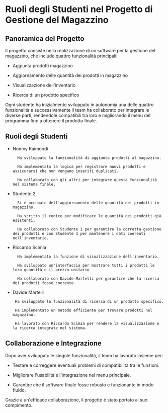 # Ruoli degli Studenti nel Progetto di Gestione del Magazzino

 ## Panoramica del Progetto

Il progetto consiste nella realizzazione di un software per la gestione del magazzino, che include quattro funzionalità principali:

- Aggiunta prodotti magazzino

- Aggiornamento delle quantità dei prodotti in magazzino

- Visualizzazione dell'inventario

- Ricerca di un prodotto specifico

Ogni studente ha inizialmente sviluppato in autonomia una delle quattro funzionalità e successivamente il team ha collaborato per integrare le diverse parti, rendendole compatibili tra loro e migliorando il menu del programma fino a ottenere il prodotto finale.

## Ruoli degli Studenti

- Noemy Raimondi

        Ha sviluppato la funzionalità di aggiunta prodotti al magazzino.

        Ha implementato la logica per registrare nuovi prodotti e assicurarsi che non vengano inseriti duplicati.

        Ha collaborato con gli altri per integrare questa funzionalità nel sistema finale.

- Studente 2

        Si è occupato dell'aggiornamento delle quantità dei prodotti in magazzino.

        Ha scritto il codice per modificare le quantità dei prodotti già esistenti.

        Ha collaborato con Studente 1 per garantire la corretta gestione dei prodotti e con Studente 3 per mantenere i dati coerenti nell'inventario.

- Riccardo Scimia

        Ha implementato la funzione di visualizzazione dell'inventario.

        Ha sviluppato un'interfaccia per mostrare tutti i prodotti le loro quantità e il prezzo unitario

        Ha collaborato con Davide Martelli per garantire che la ricerca dei prodotti fosse coerente.

-  Davide Martelli

        Ha sviluppato la funzionalità di ricerca di un prodotto specifico.

        Ha implementato un metodo efficiente per trovare prodotti nel magazzino.

        Ha lavorato con Riccardo Scimia per rendere la visualizzazione e la ricerca integrate nel sistema.

## Collaborazione e Integrazione

Dopo aver sviluppato le singole funzionalità, il team ha lavorato insieme per:

- Testare e correggere eventuali problemi di compatibilità tra le funzioni.

- Migliorare l'usabilità e l'integrazione nel menu principale.

- Garantire che il software finale fosse robusto e funzionante in modo fluido.

Grazie a un'efficace collaborazione, il progetto è stato portato al suo compimento.
